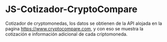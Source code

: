 # JS-Cotizador-CryptoCompare
Cotizador de cryptomonedas, los datos se obtienen de la API alojada en la pagina https://www.cryptocompare.com, y con eso se muestra la cotización e información adicional de cada criptomoneda.
